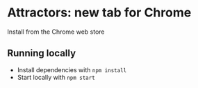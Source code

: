 # Attractors: new tab for Chrome

Install from the Chrome web store

## Running locally

* Install dependencies with `npm install`
* Start locally with `npm start`